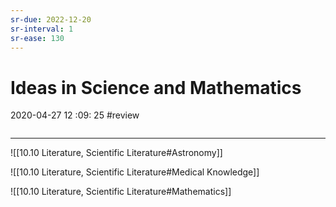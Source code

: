 ```yaml
---
sr-due: 2022-12-20
sr-interval: 1
sr-ease: 130
---
```


# Ideas in Science and Mathematics
2020-04-27 12 :09: 25 #review 
```toc
```
---
 ![[10.10 Literature, Scientific Literature#Astronomy]]

 ![[10.10 Literature, Scientific Literature#Medical Knowledge]]

 ![[10.10 Literature, Scientific Literature#Mathematics]]




